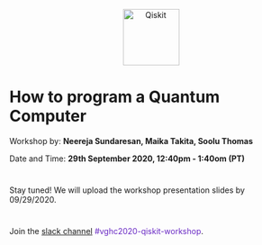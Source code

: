 <p align="center">
    <img alt="Qiskit" src="https://qiskit.org/images/qiskit-logo.png" width="100">
</p>

# How to program a Quantum Computer
Workshop by: **Neereja Sundaresan, Maika Takita, Soolu Thomas**

Date and Time: **29th September 2020, 12:40pm - 1:40om (PT)**

#

Stay tuned! We will upload the workshop presentation slides by 09/29/2020.

#

Join the [slack channel](https://ibm.co/joinqiskitslack) <span style="color:#6929c4">#vghc2020-qiskit-workshop</span>.
